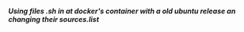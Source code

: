 ##### Using files .sh in at docker's container with a old ubuntu release an changing their sources.list